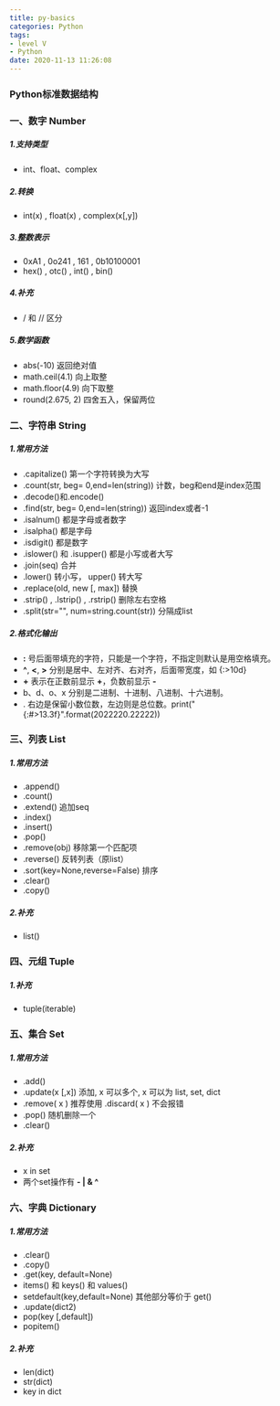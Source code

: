 ```yaml
---
title: py-basics
categories: Python
tags: 
- level V
- Python
date: 2020-11-13 11:26:08
---
```


### Python标准数据结构

### 一、数字 Number

##### 1.支持类型

- int、float、complex 

##### 2.转换

- int(x) , float(x) , complex(x[,y])

##### 3.整数表示

- 0xA1 , 0o241 , 161 ,  0b10100001
- hex() , otc() , int() , bin()

<!--more-->

##### 4.补充

- / 和 // 区分

##### 5.数学函数

- abs(-10) 返回绝对值
- math.ceil(4.1) 向上取整
- math.floor(4.9) 向下取整
- round(2.675, 2) 四舍五入，保留两位

### 二、字符串 String

##### 1.常用方法

- .capitalize() 第一个字符转换为大写
- .count(str, beg= 0,end=len(string)) 计数，beg和end是index范围
- .decode()和.encode()
- .find(str, beg= 0,end=len(string))  返回index或者-1
- .isalnum()  都是字母或者数字
- .isalpha() 都是字母
- .isdigit()  都是数字
- .islower() 和 .isupper() 都是小写或者大写
- .join(seq) 合并
- .lower() 转小写， upper()  转大写
- .replace(old, new [, max])  替换
- .strip() , .lstrip() , .rstrip()  删除左右空格
- .split(str="", num=string.count(str))  分隔成list

##### 2.格式化输出

- **:** 号后面带填充的字符，只能是一个字符，不指定则默认是用空格填充。
- **^**, **<**, **>** 分别是居中、左对齐、右对齐，后面带宽度，如 {:>10d}
- **+** 表示在正数前显示 **+**，负数前显示 **-**
- b、d、o、x 分别是二进制、十进制、八进制、十六进制。
- . 右边是保留小数位数，左边则是总位数。print("{:#>13.3f}".format(2022220.22222))

### 三、列表 List

##### 1.常用方法

- .append()
- .count()
- .extend()  追加seq
- .index()
- .insert()
- .pop()
- .remove(obj)  移除第一个匹配项
- .reverse()  反转列表（原list）
- .sort(key=None,reverse=False)  排序
- .clear()
- .copy()

##### 2.补充

- list()

### 四、元组 Tuple

##### 1.补充

- tuple(iterable)

### 五、集合 Set

##### 1.常用方法

- .add()
- .update(x [,x])   添加, x 可以多个, x 可以为 list, set, dict
- .remove( x ) 推荐使用 .discard( x ) 不会报错
- .pop()  随机删除一个
- .clear()

##### 2.补充

- x in set
- 两个set操作有 **- | & ^**

### 六、字典 Dictionary

##### 1.常用方法

- .clear()
- .copy()
- .get(key, default=None)
- items()  和  keys()  和  values()
- setdefault(key,default=None)  其他部分等价于 get()
- .update(dict2)
- pop(key [,default])
- popitem()

##### 2.补充

- len(dict)
- str(dict)
- key in dict

